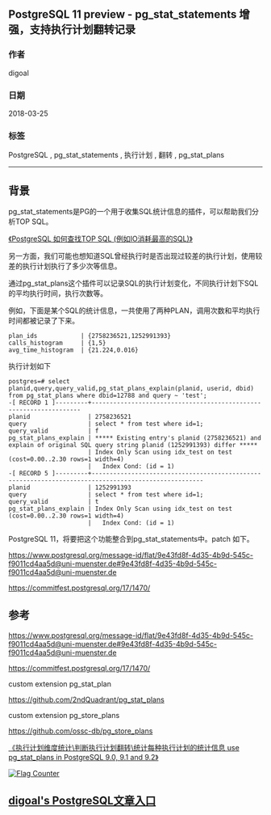 ## PostgreSQL 11 preview - pg_stat_statements 增强，支持执行计划翻转记录  
                      
### 作者                      
digoal                      
                      
### 日期                      
2018-03-25                     
                      
### 标签                      
PostgreSQL , pg_stat_statements , 执行计划 , 翻转 , pg_stat_plans  
                      
----                      
                      
## 背景    
pg_stat_statements是PG的一个用于收集SQL统计信息的插件，可以帮助我们分析TOP SQL。  
  
[《PostgreSQL 如何查找TOP SQL (例如IO消耗最高的SQL)》](../201704/20170424_06.md)    
  
另一方面，我们可能也想知道SQL曾经执行时是否出现过较差的执行计划，使用较差的执行计划执行了多少次等信息。  
  
通过pg_stat_plans这个插件可以记录SQL的执行计划变化，不同执行计划下SQL的平均执行时间，执行次数等。  
  
例如，下面是某个SQL的统计信息，一共使用了两种PLAN，调用次数和平均执行时间都被记录了下来。  
  
```  
plan_ids            | {2758236521,1252991393}  
calls_histogram     | {1,5}  
avg_time_histogram  | {21.224,0.016}  
```  
  
执行计划如下  
  
```    
postgres=# select planid,query,query_valid,pg_stat_plans_explain(planid, userid, dbid) from pg_stat_plans where dbid=12788 and query ~ 'test';    
-[ RECORD 1 ]---------+-------------------------------------------------------------------  
planid                | 2758236521    
query                 | select * from test where id=1;    
query_valid           | f    
pg_stat_plans_explain | ***** Existing entry's planid (2758236521) and explain of original SQL query string planid (1252991393) differ *****    
                      | Index Only Scan using idx_test on test  (cost=0.00..2.30 rows=1 width=4)    
                      |   Index Cond: (id = 1)    
-[ RECORD 5 ]---------+-----------------------------------------------------------------------------------------------------  
planid                | 1252991393    
query                 | select * from test where id=1;    
query_valid           | t    
pg_stat_plans_explain | Index Only Scan using idx_test on test  (cost=0.00..2.30 rows=1 width=4)    
                      |   Index Cond: (id = 1)    
```    
  
PostgreSQL 11，将要把这个功能整合到pg_stat_statements中。patch 如下。  
  
https://www.postgresql.org/message-id/flat/9e43fd8f-4d35-4b9d-545c-f9011cd4aa5d@uni-muenster.de#9e43fd8f-4d35-4b9d-545c-f9011cd4aa5d@uni-muenster.de    
  
https://commitfest.postgresql.org/17/1470/  
  
  
## 参考        
    
https://www.postgresql.org/message-id/flat/9e43fd8f-4d35-4b9d-545c-f9011cd4aa5d@uni-muenster.de#9e43fd8f-4d35-4b9d-545c-f9011cd4aa5d@uni-muenster.de    
  
https://commitfest.postgresql.org/17/1470/  
  
custom extension pg_stat_plan   
  
https://github.com/2ndQuadrant/pg_stat_plans  
  
custom extension pg_store_plans   
  
https://github.com/ossc-db/pg_store_plans  
    
[《执行计划维度统计\判断执行计划翻转\统计每种执行计划的统计信息 use pg_stat_plans in PostgreSQL 9.0, 9.1 and 9.2》](../201210/20121022_01.md)    
  
<a rel="nofollow" href="http://info.flagcounter.com/h9V1"  ><img src="http://s03.flagcounter.com/count/h9V1/bg_FFFFFF/txt_000000/border_CCCCCC/columns_2/maxflags_12/viewers_0/labels_0/pageviews_0/flags_0/"  alt="Flag Counter"  border="0"  ></a>  
  
  
  
  
## [digoal's PostgreSQL文章入口](https://github.com/digoal/blog/blob/master/README.md "22709685feb7cab07d30f30387f0a9ae")
  
